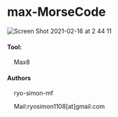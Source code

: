 # max-MorseCode

![Screen Shot 2021-02-16 at 2 44 11](https://user-images.githubusercontent.com/46313038/107978881-e2a97780-7000-11eb-9098-ace416c76cbc.png)

#### Tool:
&nbsp;&nbsp;&nbsp;&nbsp;Max8


#### Authors
&nbsp;&nbsp;&nbsp;&nbsp;ryo-simon-mf

&nbsp;&nbsp;&nbsp;&nbsp;Mail:ryosimon1108[at]gmail.com

<!---
#### Links
<a href="https://ryo-simon-mf.github.io/works/ZigSow.html">HomePage</a>
--->
